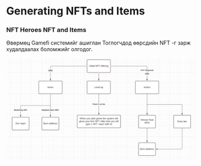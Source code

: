 # Generating NFTs and Items

### NFT Heroes NFT and Items

Өвөрмөц Gamefi системийг ашиглан Тоглогчдод өөрсдийн NFT -г зарж худалдаалах боломжийг олгодог. 

![](../../.gitbook/assets/capture.png)

